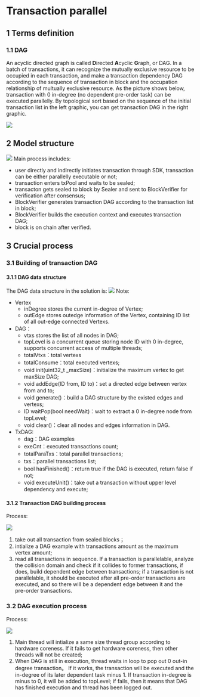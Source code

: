 # Transaction parallel

## 1 Terms definition

### 1.1 DAG

An acyclic directed graph is called **D**irected **A**cyclic **G**raph, or DAG. In a batch of transactions, it can recognize the mutually exclusive resource to be occupied in each transaction, and make a transaction dependency DAG according to the sequence of transaction in block and the occupation relationship of multually exclusive resource. As the picture shows below, transaction with 0 in-degree (no dependent pre-order task) can be executed parallelly. By topological sort based on the sequence of the initial transaction list in the left graphic, you can get transaction DAG in the right graphic.

![](../../../images/parallel/DAG.png)

## 2 Model structure

![](../../../images/parallel/architecture.png)
Main process includes:

- user directly and indirectly initiates transaction through SDK, transaction can be either parallelly executable or not;
- transaction enters txPool and waits to be sealed;
- transacton gets sealed to block by Sealer and sent to BlockVerifier for verification after consensus;
- BlockVerifier generates transaction DAG according to the transaction list in block;
- BlockVerifier builds the execution context and executes transaction DAG;
- block is on chain after verified.

## 3 Crucial process

### 3.1 Building of transaction DAG

#### 3.1.1 DAG data structure

The DAG data structure in the solution is:
![](../../../images/parallel/TxDAG.png)
Note:
- Vertex
	- inDegree stores the current in-degree of Vertex;
    - outEdge stores outedge information of the Vertex, containing ID list of all out-edge connected Vertexs.
- DAG：
	- vtxs stores the list of all nodes in DAG;
    - topLevel is a concurrent queue storing node ID with 0 in-degree, supports concurrent access of multiple threads;
    - totalVtxs：total vertexs
    - totalConsume：total executed vertexs;
    - void init(uint32_t \_maxSize)：initialize the maximum vertex to get maxSize DAG;
    - void addEdge(ID from, ID to)：set a directed edge between vertex from and to;
    - void generate()：build a DAG structure by the existed edges and vertexs;
    - ID waitPop(bool needWait)：wait to extract a 0 in-degree node from topLevel;
    - void clear()：clear all nodes and edges information in DAG.
- TxDAG:
	- dag：DAG examples
    - exeCnt：executed transactions count;
    - totalParaTxs：total parallel transactions;
    - txs：parallel transactions list;
    - bool hasFinished()：return true if the DAG is executed, return false if not;
    - void executeUnit()：take out a transaction without upper level dependency and execute;
    
#### 3.1.2 Transaction DAG building process

Process:

![](../../../images/parallel/dag_construction.png)

1. take out all transaction from sealed blocks；
2. intialize a DAG example with transactions amount as the maximum vertex amount;
3. read all transactions in sequence. If a transaction is parallelable, analyze the collision domain and check if it collides to former transactions, if does, build dependent edge between transactions; if a transaction is not parallelable, it should be executed after all pre-order transactions are executed, and so there will be a dependent edge between it and the pre-order transactions.

### 3.2 DAG execution process

Process:

![](../../../images/parallel/execution.png)

1. Main thread will intialize a same size thread group according to hardware coreness. If it fails to get hardware coreness, then other threads will not be created;
2. When DAG is still in execution, thread waits in loop to pop out 0 out-in degree transaction。 If it works, the transaction will be executed and the in-degree of its later dependent task minus 1. If transaction in-degree is minus to 0, it will be added to topLevel; if fails, then it means that DAG has finished execution and thread has been logged out.
